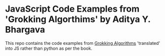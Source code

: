 # JavaScript Code Examples from 'Grokking Algorthims' by Aditya Y. Bhargava

This repo contains the code examples from [Grokking Algorithms](https://www.manning.com/books/grokking-algorithms) 'translated' into JS rather than python as per the book.
